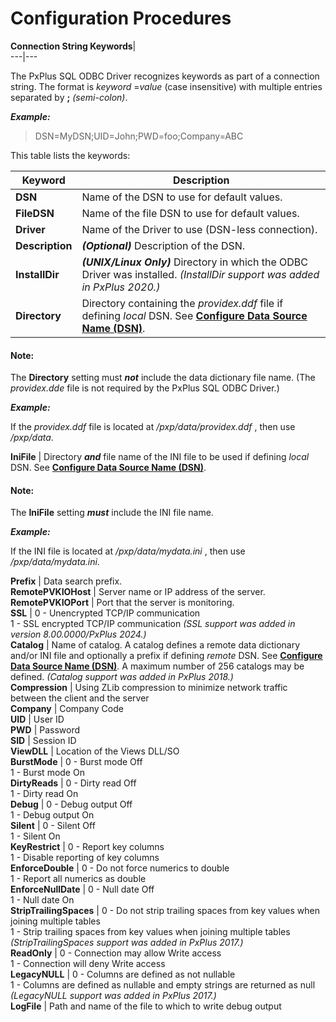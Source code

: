 # Configuration Procedures  
  
**Connection String Keywords**|   
---|---  
  
The PxPlus SQL ODBC Driver recognizes keywords as part of a connection string. The format is _keyword_ =_value_ (case insensitive) with multiple entries separated by **;**  _(semi-colon)_.

**_Example:_**

> DSN=MyDSN;UID=John;PWD=foo;Company=ABC

This table lists the keywords:

**Keyword** |  **Description**  
---|---  
**DSN** |  Name of the DSN to use for default values.  
**FileDSN** |  Name of the file DSN to use for default values.  
**Driver** |  Name of the Driver to use (DSN-less connection).  
**Description** |  **_(Optional)_** Description of the DSN.  
**InstallDir** |  **_(UNIX/Linux Only)_** Directory in which the ODBC Driver was installed. _(InstallDir support was added in PxPlus 2020.)_  
**Directory** |  Directory containing the _providex.ddf_ file if defining _local_ DSN. See **[Configure Data Source Name (DSN)](odbc_driver_configuration_unix_linux.htm#config_dsn)**.

#### **Note:**  
The **Directory** setting must **_not_** include the data dictionary file name. (The _providex.dde_ file is not required by the PxPlus SQL ODBC Driver.)  
  
**_Example:_**  
  
If the _providex.ddf_ file is located at _/pxp/data/providex.ddf_ , then use _/pxp/data_.  
  
**IniFile** |  Directory **_and_** file name of the INI file to be used if defining _local_ DSN. See **[Configure Data Source Name (DSN)](odbc_driver_configuration_unix_linux.htm#config_dsn)**.

#### **Note:**  
The **IniFile** setting **_must_** include the INI file name.  
  
**_Example:_**  
  
If the INI file is located at _/pxp/data/mydata.ini_ , then use _/pxp/data/mydata.ini_.  
  
**Prefix** |  Data search prefix.  
**RemotePVKIOHost** |  Server name or IP address of the server.  
**RemotePVKIOPort** |  Port that the server is monitoring.  
**SSL** |  0 - Unencrypted TCP/IP communication  
1 - SSL encrypted TCP/IP communication _(SSL support was added in version 8.00.0000/PxPlus 2024.)_  
**Catalog** |  Name of catalog. A catalog defines a remote data dictionary and/or INI file and optionally a prefix if defining _remote_ DSN. See [**Configure Data Source Name (DSN)**](odbc_driver_configuration_unix_linux.htm#config_dsn). A maximum number of 256 catalogs may be defined. _(Catalog support was added in PxPlus 2018.)_  
**Compression** |  Using ZLib compression to minimize network traffic between the client and the server  
**Company** |  Company Code  
**UID** |  User ID  
**PWD** |  Password  
**SID** |  Session ID  
**ViewDLL** |  Location of the Views DLL/SO  
**BurstMode** |  0 - Burst mode Off  
1 - Burst mode On  
**DirtyReads** |  0 - Dirty read Off  
1 - Dirty read On  
**Debug** |  0 - Debug output Off  
1 - Debug output On  
**Silent** |  0 - Silent Off  
1 - Silent On  
**KeyRestrict** |  0 - Report key columns  
1 - Disable reporting of key columns  
**EnforceDouble** |  0 - Do not force numerics to double  
1 - Report all numerics as double  
**EnforceNullDate** |  0 - Null date Off  
1 - Null date On  
**StripTrailingSpaces** |  0 - Do not strip trailing spaces from key values when joining multiple tables  
1 - Strip trailing spaces from key values when joining multiple tables _(StripTrailingSpaces support was added in PxPlus 2017.)_  
**ReadOnly** |  0 - Connection may allow Write access  
1 - Connection will deny Write access  
**LegacyNULL** |  0 - Columns are defined as not nullable  
1 - Columns are defined as nullable and empty strings are returned as null _(LegacyNULL support was added in PxPlus 2017.)_  
**LogFile** |  Path and name of the file to which to write debug output
